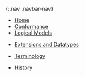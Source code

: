 {:.nav .navbar-nav}
<!-- don't remove the line above - to add or remove a menu item commeent in or out -->
- [Home](index.html)
- [Conformance](conformance.html)
- [Logical Models](profiles.html)
<!-- - [Profiles](profiles.html) -->
<!-- - [Mappings](structuremaps.html) -->
- [Extensions and Datatypes](extensions.html)
<!-- - [Operations](operations.html) -->
- [Terminology](terminology.html)
<!-- - [Search Parameters](searchparams.html) -->
<!-- - [Capability Statements](capstatements.html) -->
<!-- - [Security](security.html) -->
<!-- - [Examples](examples.html) -->
<!-- - [Downloads](downloads.html) -->
- [History](history.html)
